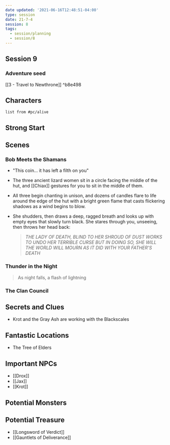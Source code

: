 ```yaml
---
date updated: '2021-06-16T12:48:51-04:00'
type: session
date: 21-7-4
session: 8
tags:
  - session/planning
  - session/8
---
```


## Session 9
### Adventure seed
[[3 - Travel to Newthrone]] ^b8e498

## Characters

```dataview
list from #pc/alive 
```

## Strong Start
> 
## Scenes

### Bob Meets the Shamans
- "This coin... it has left a filth on you"
- The three ancient lizard women sit in a circle facing the middle of the hut, and [[Chiax]] gestures for you to sit in the middle of them.
- All three begin chanting in unison, and dozens of candles flare to life around the edge of the hut with a bright green flame that casts flickering shadows as a wind begins to blow.
- She shudders, then draws a deep, ragged breath and looks up with empty eyes that slowly turn black. She stares through you, unseeing, then throws her head back:
	
	> _THE LADY OF DEATH, BLIND TO HER SHROUD OF DUST
	> WORKS TO UNDO HER TERRIBLE CURSE
	> BUT IN DOING SO, SHE WILL
	> THE WORLD WILL MOURN
	> AS IT DID WITH YOUR FATHER'S DEATH_


### Thunder in the Night
> As night falls, a flash of lightning 

### The Clan Council

## Secrets and Clues

- Krot and the Gray Ash are working with the Blackscales

## Fantastic Locations
- The Tree of Elders

## Important NPCs
- [[Drox]]
- [[Jax]]
- [[Krot]]

## Potential Monsters


## Potential Treasure
- [[Longsword of Verdict]]
- [[Gauntlets of Deliverance]]